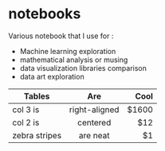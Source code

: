 # notebooks
Various notebook that I use for :
- Machine learning exploration
- mathematical analysis or musing
- data visualization libraries comparison
- data art exploration



| Tables        | Are           | Cool  |
| ------------- |:-------------:| -----:|
| col 3 is      | right-aligned | $1600 |
| col 2 is      | centered      |   $12 |
| zebra stripes | are neat      |    $1 |

